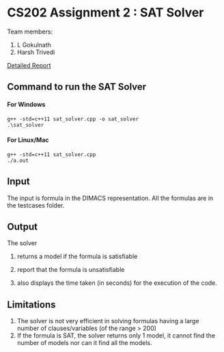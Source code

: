 # CS202 Assignment 2 : SAT Solver
Team members:
1. L Gokulnath
2. Harsh Trivedi

[Detailed Report](CS202_report.pdf)

## Command to run the SAT Solver
#### For Windows
```
g++ -std=c++11 sat_solver.cpp -o sat_solver
.\sat_solver
```

#### For Linux/Mac
```
g++ -std=c++11 sat_solver.cpp
./a.out
```

## Input
The input is formula in the DIMACS representation. All the formulas are in the testcases folder.

## Output
The solver  
1) returns a model if the formula is satisfiable

2) report that the formula is unsatisfiable

3) also displays the time taken (in seconds) for the execution of the code.

## Limitations
1) The solver is not very efficient in solving formulas having a large number of clauses/variables (of the range > 200)
2) If the formula is SAT, the solver returns only 1 model, it cannot find the number of models nor can it find all the models.




